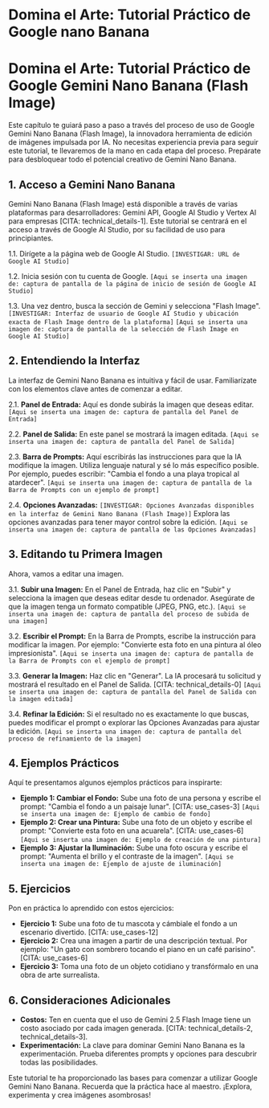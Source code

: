 # Domina el Arte: Tutorial Práctico de Google nano Banana

# Domina el Arte: Tutorial Práctico de Google Gemini Nano Banana (Flash Image)

Este capítulo te guiará paso a paso a través del proceso de uso de Google Gemini Nano Banana (Flash Image), la innovadora herramienta de edición de imágenes impulsada por IA.  No necesitas experiencia previa para seguir este tutorial, te llevaremos de la mano en cada etapa del proceso.  Prepárate para desbloquear todo el potencial creativo de Gemini Nano Banana.

## 1. Acceso a Gemini Nano Banana

Gemini Nano Banana (Flash Image) está disponible a través de varias plataformas para desarrolladores: Gemini API, Google AI Studio y Vertex AI para empresas [CITA: technical_details-1].  Este tutorial se centrará en el acceso a través de Google AI Studio, por su facilidad de uso para principiantes.

1.1. Dirígete a la página web de Google AI Studio. `[INVESTIGAR: URL de Google AI Studio]`

1.2. Inicia sesión con tu cuenta de Google. `[Aqui se inserta una imagen de: captura de pantalla de la página de inicio de sesión de Google AI Studio]`

1.3. Una vez dentro, busca la sección de Gemini y selecciona "Flash Image". `[INVESTIGAR: Interfaz de usuario de Google AI Studio y ubicación exacta de Flash Image dentro de la plataforma]` `[Aqui se inserta una imagen de: captura de pantalla de la selección de Flash Image en Google AI Studio]`

## 2. Entendiendo la Interfaz

La interfaz de Gemini Nano Banana es intuitiva y fácil de usar. Familiarízate con los elementos clave antes de comenzar a editar.

2.1.  **Panel de Entrada:**  Aquí es donde subirás la imagen que deseas editar. `[Aqui se inserta una imagen de: captura de pantalla del Panel de Entrada]`

2.2.  **Panel de Salida:**  En este panel se mostrará la imagen editada. `[Aqui se inserta una imagen de: captura de pantalla del Panel de Salida]`

2.3.  **Barra de Prompts:**  Aquí escribirás las instrucciones para que la IA modifique la imagen.  Utiliza lenguaje natural y sé lo más específico posible.  Por ejemplo, puedes escribir: "Cambia el fondo a una playa tropical al atardecer".  `[Aqui se inserta una imagen de: captura de pantalla de la Barra de Prompts con un ejemplo de prompt]`

2.4.  **Opciones Avanzadas:** `[INVESTIGAR: Opciones Avanzadas disponibles en la interfaz de Gemini Nano Banana (Flash Image)]`  Explora las opciones avanzadas para tener mayor control sobre la edición. `[Aqui se inserta una imagen de: captura de pantalla de las Opciones Avanzadas]`

## 3.  Editando tu Primera Imagen

Ahora, vamos a editar una imagen.

3.1.  **Subir una Imagen:**  En el Panel de Entrada, haz clic en "Subir" y selecciona la imagen que deseas editar desde tu ordenador.  Asegúrate de que la imagen tenga un formato compatible (JPEG, PNG, etc.). `[Aqui se inserta una imagen de: captura de pantalla del proceso de subida de una imagen]`

3.2.  **Escribir el Prompt:**  En la Barra de Prompts, escribe la instrucción para modificar la imagen.  Por ejemplo: "Convierte esta foto en una pintura al óleo impresionista". `[Aqui se inserta una imagen de: captura de pantalla de la Barra de Prompts con el ejemplo de prompt]`

3.3.  **Generar la Imagen:** Haz clic en "Generar".  La IA procesará tu solicitud y mostrará el resultado en el Panel de Salida.  [CITA: technical_details-0] `[Aqui se inserta una imagen de: captura de pantalla del Panel de Salida con la imagen editada]`

3.4.  **Refinar la Edición:** Si el resultado no es exactamente lo que buscas, puedes modificar el prompt o explorar las Opciones Avanzadas para ajustar la edición.  `[Aqui se inserta una imagen de: captura de pantalla del proceso de refinamiento de la imagen]`

## 4. Ejemplos Prácticos

Aquí te presentamos algunos ejemplos prácticos para inspirarte:

* **Ejemplo 1: Cambiar el Fondo:**  Sube una foto de una persona y escribe el prompt: "Cambia el fondo a un paisaje lunar". [CITA: use_cases-3]  `[Aqui se inserta una imagen de: Ejemplo de cambio de fondo]`
* **Ejemplo 2:  Crear una Pintura:** Sube una foto de un objeto y escribe el prompt: "Convierte esta foto en una acuarela".  [CITA: use_cases-6] `[Aqui se inserta una imagen de: Ejemplo de creación de una pintura]`
* **Ejemplo 3:  Ajustar la Iluminación:** Sube una foto oscura y escribe el prompt: "Aumenta el brillo y el contraste de la imagen". `[Aqui se inserta una imagen de: Ejemplo de ajuste de iluminación]`

## 5. Ejercicios

Pon en práctica lo aprendido con estos ejercicios:

* **Ejercicio 1:** Sube una foto de tu mascota y cámbiale el fondo a un escenario divertido.  [CITA: use_cases-12]
* **Ejercicio 2:**  Crea una imagen a partir de una descripción textual. Por ejemplo: "Un gato con sombrero tocando el piano en un café parisino". [CITA: use_cases-6]
* **Ejercicio 3:** Toma una foto de un objeto cotidiano y transfórmalo en una obra de arte surrealista.

## 6.  Consideraciones Adicionales

* **Costos:** Ten en cuenta que el uso de Gemini 2.5 Flash Image tiene un costo asociado por cada imagen generada. [CITA: technical_details-2, technical_details-3].
* **Experimentación:** La clave para dominar Gemini Nano Banana es la experimentación.  Prueba diferentes prompts y opciones para descubrir todas las posibilidades.

Este tutorial te ha proporcionado las bases para comenzar a utilizar Google Gemini Nano Banana.  Recuerda que la práctica hace al maestro.  ¡Explora, experimenta y crea imágenes asombrosas!

